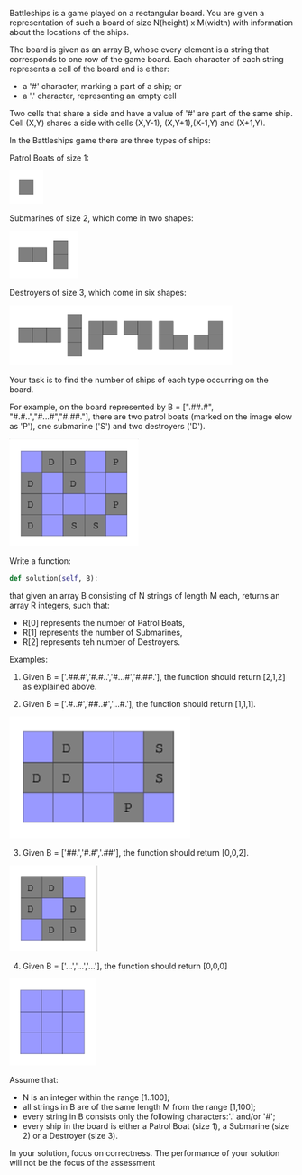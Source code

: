 Battleships is a game played on a rectangular board. You are given a representation of such a board of size N(height) x M(width) with information about the locations of the ships.

The board is given as an array B, whose every element is a string that corresponds to one row of the game board. Each character of each string represents a cell of the board and is either:
- a '#' character, marking a part of a ship; or
- a '.' character, representing an empty cell

Two cells that share a side and have a value of '#' are part of the same ship. Cell (X,Y) shares a side with cells (X,Y-1), (X,Y+1),(X-1,Y) and (X+1,Y).

In the Battleships game there are three types of ships:

Patrol Boats of size 1:

![PatrolBoat](assets/patrolboat.png)

Submarines of size 2, which come in two shapes:

![Submarine](assets/submarine.png)

Destroyers of size 3, which come in six shapes:

![Destroyer](assets/destroyer.png)

Your task is to find the number of ships of each type occurring on the board.

For example, on the board represented by B = [".##.#", "#.#..","#...#","#.##."], there are two patrol boats (marked on the image elow as 'P'), one submarine ('S') and two destroyers ('D').

![Case1](assets/case1.png)


Write a function:
```py
def solution(self, B):
```
that given an array B consisting of N strings of length M each, returns an array R integers, such that:
- R[0] represents the number of Patrol Boats,
- R[1] represents the number of Submarines,
- R[2] represents teh number of Destroyers.

Examples:

1. Given B = ['.##.#','#.#..','#...#','#.##.'], the function should return [2,1,2] as explained above.

2. Given B = ['.#..#','##..#','...#.'], the function should return [1,1,1].

![Case2](assets/case2.png)

3. Given B = ['##.','#.#','.##'], the function should return [0,0,2].

![Case3](assets/case3.png)

4. Given B = ['...','...','...'], the function should return [0,0,0]

![Case4](assets/case4.png)

Assume that:
- N is an integer within the range [1..100];
- all strings in B are of the same length M from the range [1,100];
- every string in B consists only the following characters:'.' and/or '#';
- every ship in the board is either a Patrol Boat (size 1), a Submarine (size 2) or a Destroyer (size 3).

In your solution, focus on correctness. The performance of your solution will not be the focus of the assessment